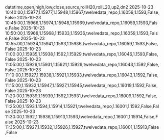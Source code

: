 datetime,open,high,low,close,source,rollH20,rollL20,up2,dn2
2025-10-23 10:40:00,1.15977,1.15977,1.15948,1.15967,twelvedata_repo,1.16059,1.1593,False,False
2025-10-23 10:45:00,1.15966,1.15974,1.15948,1.15969,twelvedata_repo,1.16059,1.1593,False,False
2025-10-23 10:50:00,1.15968,1.15968,1.15933,1.15936,twelvedata_repo,1.16059,1.1593,False,False
2025-10-23 10:55:00,1.15934,1.15941,1.1593,1.15936,twelvedata_repo,1.16059,1.1593,False,False
2025-10-23 11:00:00,1.15935,1.15938,1.1592,1.15929,twelvedata_repo,1.16046,1.1593,False,False
2025-10-23 11:05:00,1.15929,1.15931,1.15921,1.15929,twelvedata_repo,1.16043,1.1592,False,False
2025-10-23 11:10:00,1.15927,1.15938,1.15921,1.15933,twelvedata_repo,1.16043,1.1592,False,False
2025-10-23 11:15:00,1.15932,1.15947,1.15927,1.15945,twelvedata_repo,1.16019,1.1592,False,False
2025-10-23 11:20:00,1.15939,1.15939,1.1592,1.15931,twelvedata_repo,1.16009,1.1592,False,False
2025-10-23 11:25:00,1.1593,1.1594,1.15914,1.15921,twelvedata_repo,1.16001,1.1592,False,False
2025-10-23 11:30:00,1.1592,1.15936,1.15913,1.1593,twelvedata_repo,1.16001,1.15914,False,False
2025-10-23 11:35:00,1.15927,1.15932,1.15926,1.15927,twelvedata_repo,1.16001,1.15913,False,False
